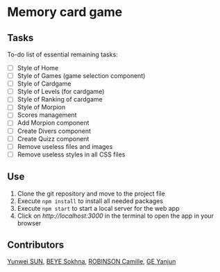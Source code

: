 # Memory card game

## Tasks

To-do list of essential remaining tasks:

- [ ] Style of Home
- [ ] Style of Games (game selection component)
- [ ] Style of Cardgame
- [ ] Style of Levels (for cardgame)
- [ ] Style of Ranking of cardgame
- [ ] Style of Morpion
- [ ] Scores management
- [ ] Add Morpion component
- [ ] Create Divers component
- [ ] Create Quizz component
- [ ] Remove useless files and images
- [ ] Remove useless styles in all CSS files

## Use

1. Clone the git repository and move to the project file
2. Execute `npm install` to install all needed packages
3. Execute `npm start` to start a local server for the web app
4. Click on *http://localhost:3000* in the terminal to open the app in your browser

## Contributors

[Yunwei SUN](https://github.com/YunweiSun), [BEYE Sokhna](https://github.com/ssokhna), [ROBINSON Camille](https://github.com/camileen), [GE Yanjun](https://github.com/yanjunGE)
